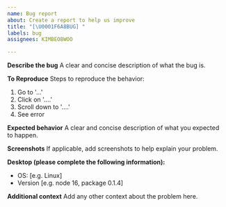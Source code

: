 ```yaml
---
name: Bug report
about: Create a report to help us improve
title: "[\U0001F6A8BUG] "
labels: bug
assignees: KIMBEOBWOO

---
```


**Describe the bug**
A clear and concise description of what the bug is.

**To Reproduce**
Steps to reproduce the behavior:
1. Go to '...'
2. Click on '....'
3. Scroll down to '....'
4. See error

**Expected behavior**
A clear and concise description of what you expected to happen.

**Screenshots**
If applicable, add screenshots to help explain your problem.

**Desktop (please complete the following information):**
 - OS: [e.g. Linux]
 - Version [e.g. node 16, package 0.1.4]

**Additional context**
Add any other context about the problem here.
